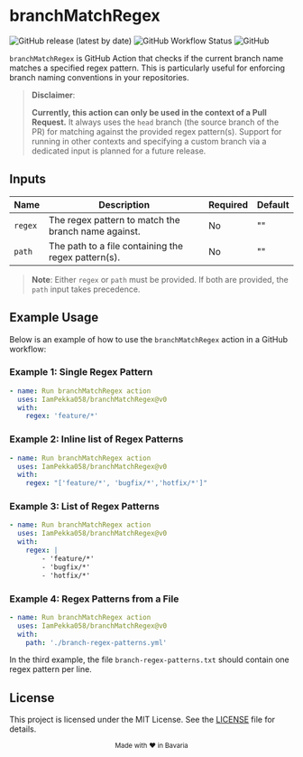 # branchMatchRegex

![GitHub release (latest by date)](https://img.shields.io/github/v/release/IamPekka058/branchMatchRegex)
![GitHub Workflow Status](https://img.shields.io/github/actions/workflow/status/IamPekka058/branchMatchRegex/.github/workflows/build-and-commit.yml)
![GitHub](https://img.shields.io/github/license/IamPekka058/branchMatchRegex)

`branchMatchRegex` is  GitHub Action that checks if the current branch name matches a specified regex pattern. This is particularly useful for enforcing branch naming conventions in your repositories.

> **Disclaimer**:
> 
> **Currently, this action can only be used in the context of a Pull Request.** It always uses the `head` branch (the source branch of the PR) for matching against the provided regex pattern(s). Support for running in other contexts and specifying a custom branch via a dedicated input is planned for a future release.

## Inputs

| Name   | Description                                              | Required | Default |
|--------|----------------------------------------------------------|----------|---------|
| `regex`| The regex pattern to match the branch name against.      | No       | ""      |
| `path` | The path to a file containing the regex pattern(s).      | No       | ""      |

> **Note**: Either `regex` or `path` must be provided. If both are provided, the `path` input takes precedence.

## Example Usage

Below is an example of how to use the `branchMatchRegex` action in a GitHub workflow:

### Example 1: Single Regex Pattern
```yaml
- name: Run branchMatchRegex action
  uses: IamPekka058/branchMatchRegex@v0
  with:
    regex: 'feature/*'
```

### Example 2: Inline list of Regex Patterns
```yaml
- name: Run branchMatchRegex action
  uses: IamPekka058/branchMatchRegex@v0
  with:
    regex: "['feature/*', 'bugfix/*','hotfix/*']"
```
### Example 3: List of Regex Patterns
```yaml
- name: Run branchMatchRegex action
  uses: IamPekka058/branchMatchRegex@v0
  with:
    regex: |
        - 'feature/*'
        - 'bugfix/*'
        - 'hotfix/*'
```

### Example 4: Regex Patterns from a File
```yaml
- name: Run branchMatchRegex action
  uses: IamPekka058/branchMatchRegex@v0
  with:
    path: './branch-regex-patterns.yml'
```

In the third example, the file `branch-regex-patterns.txt` should contain one regex pattern per line.

## License

This project is licensed under the MIT License. See the [LICENSE](./LICENSE) file for details.

<div align="center">
  <sub>Made with ❤️ in Bavaria</sub>
</div>